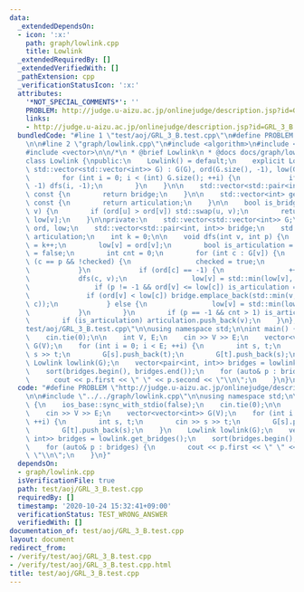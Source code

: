 ```yaml
---
data:
  _extendedDependsOn:
  - icon: ':x:'
    path: graph/lowlink.cpp
    title: Lowlink
  _extendedRequiredBy: []
  _extendedVerifiedWith: []
  _pathExtension: cpp
  _verificationStatusIcon: ':x:'
  attributes:
    '*NOT_SPECIAL_COMMENTS*': ''
    PROBLEM: http://judge.u-aizu.ac.jp/onlinejudge/description.jsp?id=GRL_3_B
    links:
    - http://judge.u-aizu.ac.jp/onlinejudge/description.jsp?id=GRL_3_B
  bundledCode: "#line 1 \"test/aoj/GRL_3_B.test.cpp\"\n#define PROBLEM \"http://judge.u-aizu.ac.jp/onlinejudge/description.jsp?id=GRL_3_B\"\
    \n\n#line 2 \"graph/lowlink.cpp\"\n#include <algorithm>\n#include <utility>\n\
    #include <vector>\n\n/*\n * @brief Lowlink\n * @docs docs/graph/lowlink.md\n */\n\
    class Lowlink {\npublic:\n    Lowlink() = default;\n    explicit Lowlink(const\
    \ std::vector<std::vector<int>> G) : G(G), ord(G.size(), -1), low(G.size()) {\n\
    \        for (int i = 0; i < (int) G.size(); ++i) {\n            if (ord[i] ==\
    \ -1) dfs(i, -1);\n        }\n    }\n\n    std::vector<std::pair<int, int>> get_bridges()\
    \ const {\n        return bridge;\n    }\n\n    std::vector<int> get_articulation_points()\
    \ const {\n        return articulation;\n    }\n\n    bool is_bridge(int u, int\
    \ v) {\n        if (ord[u] > ord[v]) std::swap(u, v);\n        return ord[u] <\
    \ low[v];\n    }\n\nprivate:\n    std::vector<std::vector<int>> G;\n    std::vector<int>\
    \ ord, low;\n    std::vector<std::pair<int, int>> bridge;\n    std::vector<int>\
    \ articulation;\n    int k = 0;\n\n    void dfs(int v, int p) {\n        ord[v]\
    \ = k++;\n        low[v] = ord[v];\n        bool is_articulation = false, checked\
    \ = false;\n        int cnt = 0;\n        for (int c : G[v]) {\n            if\
    \ (c == p && !checked) {\n                checked = true;\n                continue;\n\
    \            }\n            if (ord[c] == -1) {\n                ++cnt;\n    \
    \            dfs(c, v);\n                low[v] = std::min(low[v], low[c]);\n\
    \                if (p != -1 && ord[v] <= low[c]) is_articulation = true;\n  \
    \              if (ord[v] < low[c]) bridge.emplace_back(std::min(v, c), std::max(v,\
    \ c));\n            } else {\n                low[v] = std::min(low[v], ord[c]);\n\
    \            }\n        }\n        if (p == -1 && cnt > 1) is_articulation = true;\n\
    \        if (is_articulation) articulation.push_back(v);\n    }\n};\n#line 4 \"\
    test/aoj/GRL_3_B.test.cpp\"\n\nusing namespace std;\n\nint main() {\n    ios_base::sync_with_stdio(false);\n\
    \    cin.tie(0);\n\n    int V, E;\n    cin >> V >> E;\n    vector<vector<int>>\
    \ G(V);\n    for (int i = 0; i < E; ++i) {\n        int s, t;\n        cin >>\
    \ s >> t;\n        G[s].push_back(t);\n        G[t].push_back(s);\n    }\n   \
    \ Lowlink lowlink(G);\n    vector<pair<int, int>> bridges = lowlink.get_bridges();\n\
    \    sort(bridges.begin(), bridges.end());\n    for (auto& p : bridges) {\n  \
    \      cout << p.first << \" \" << p.second << \"\\n\";\n    }\n}\n"
  code: "#define PROBLEM \"http://judge.u-aizu.ac.jp/onlinejudge/description.jsp?id=GRL_3_B\"\
    \n\n#include \"../../graph/lowlink.cpp\"\n\nusing namespace std;\n\nint main()\
    \ {\n    ios_base::sync_with_stdio(false);\n    cin.tie(0);\n\n    int V, E;\n\
    \    cin >> V >> E;\n    vector<vector<int>> G(V);\n    for (int i = 0; i < E;\
    \ ++i) {\n        int s, t;\n        cin >> s >> t;\n        G[s].push_back(t);\n\
    \        G[t].push_back(s);\n    }\n    Lowlink lowlink(G);\n    vector<pair<int,\
    \ int>> bridges = lowlink.get_bridges();\n    sort(bridges.begin(), bridges.end());\n\
    \    for (auto& p : bridges) {\n        cout << p.first << \" \" << p.second <<\
    \ \"\\n\";\n    }\n}"
  dependsOn:
  - graph/lowlink.cpp
  isVerificationFile: true
  path: test/aoj/GRL_3_B.test.cpp
  requiredBy: []
  timestamp: '2020-10-24 15:32:41+09:00'
  verificationStatus: TEST_WRONG_ANSWER
  verifiedWith: []
documentation_of: test/aoj/GRL_3_B.test.cpp
layout: document
redirect_from:
- /verify/test/aoj/GRL_3_B.test.cpp
- /verify/test/aoj/GRL_3_B.test.cpp.html
title: test/aoj/GRL_3_B.test.cpp
---
```

